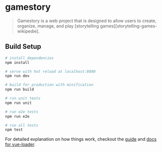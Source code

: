 # gamestory

> Gamestory is a web project that is designed to allow users to create, organize, manage, and play [storytelling games][storytelling-games-wikipedie].

## Build Setup

``` bash
# install dependencies
npm install

# serve with hot reload at localhost:8080
npm run dev

# build for production with minification
npm run build

# run unit tests
npm run unit

# run e2e tests
npm run e2e

# run all tests
npm test
```

For detailed explanation on how things work, checkout the [guide](http://vuejs-templates.github.io/webpack/) and [docs for vue-loader](http://vuejs.github.io/vue-loader).


[storytelling-games-wikipedia]: https://en.wikipedia.org/wiki/Storytelling_game
